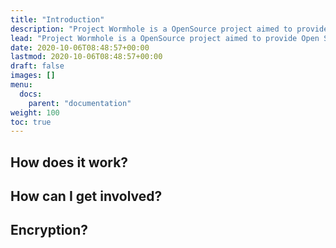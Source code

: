 ```yaml
---
title: "Introduction"
description: "Project Wormhole is a OpenSource project aimed to provide Open Standard allows people on different Apps to communicate with each other by secure, fast, and reliable protocol."
lead: "Project Wormhole is a OpenSource project aimed to provide Open Standard allows people on different Apps to communicate with each other by secure, fast, and reliable protocol."
date: 2020-10-06T08:48:57+00:00
lastmod: 2020-10-06T08:48:57+00:00
draft: false
images: []
menu:
  docs:
    parent: "documentation"
weight: 100
toc: true
---
```


## How does it work?
## How can I get involved?
## Encryption?
